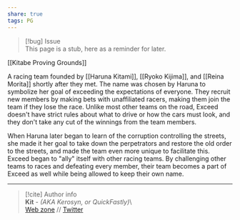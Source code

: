 ```yaml
---  
share: true  
tags: PG  
---  
```

> [!bug] Issue  
> This page is a stub, here as a reminder for later.  
  
[[Kitabe Proving Grounds]]  
  
A racing team founded by [[Haruna Kitami]], [[Ryoko Kijima]], and [[Reina Morita]] shortly after they met. The name was chosen by Haruna to symbolize her goal of exceeding the expectations of everyone. They recruit new members by making bets with unaffiliated racers, making them join the team if they lose the race. Unlike most other teams on the road, Exceed doesn't have strict rules about what to drive or how the cars must look, and they don't take any cut of the winnings from the team members.   
  
When Haruna later began to learn of the corruption controlling the streets, she made it her goal to take down the perpetrators and restore the old order to the streets, and made the team even more unique to facilitate this. Exceed began to "ally" itself with other racing teams. By challenging other teams to races and defeating every member, their team becomes a part of Exceed as well while being allowed to keep their own name.  
  
-----  
> [!cite] Author info  
> **Kit** - *(AKA Kerosyn, or QuickFastly)*\  
> [Web zone](https://kitabe.link) // [Twitter](https://twitter.com/Kerosyn_)
